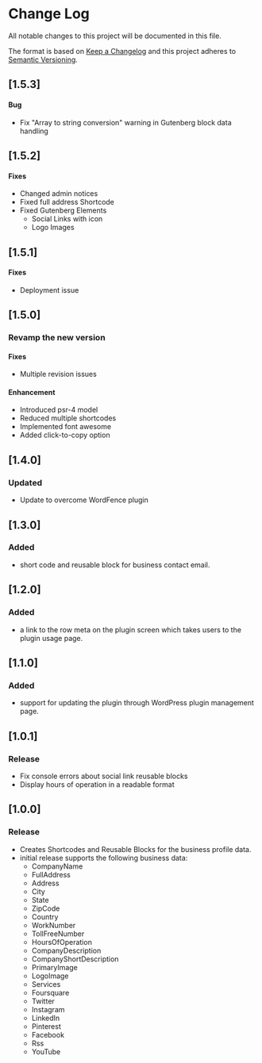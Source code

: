 # Change Log

All notable changes to this project will be documented in this file.

The format is based on [Keep a Changelog](http://keepachangelog.com/)
and this project adheres to [Semantic Versioning](http://semver.org/).

## [1.5.3]

#### Bug

- Fix "Array to string conversion" warning in Gutenberg block data handling

## [1.5.2]

#### Fixes

- Changed admin notices
- Fixed full address Shortcode
- Fixed Gutenberg Elements
   - Social Links with icon
   - Logo Images

## [1.5.1]

#### Fixes

- Deployment issue

## [1.5.0]

### Revamp the new version

#### Fixes

- Multiple revision issues

#### Enhancement

- Introduced psr-4 model
- Reduced multiple shortcodes
- Implemented font awesome
- Added click-to-copy option

## [1.4.0]

### Updated

- Update to overcome WordFence plugin

## [1.3.0]

### Added

- short code and reusable block for business contact email.

## [1.2.0]

### Added

- a link to the row meta on the plugin screen which takes users to the plugin usage page.

## [1.1.0]

### Added

- support for updating the plugin through WordPress plugin management page.

## [1.0.1]

### Release

- Fix console errors about social link reusable blocks 
- Display hours of operation in a readable format

## [1.0.0]

### Release

- Creates Shortcodes and Reusable Blocks for the business profile data.
- initial release supports the following business data:
  - CompanyName
  - FullAddress
  - Address
  - City
  - State
  - ZipCode
  - Country
  - WorkNumber
  - TollFreeNumber
  - HoursOfOperation
  - CompanyDescription
  - CompanyShortDescription
  - PrimaryImage
  - LogoImage
  - Services
  - Foursquare
  - Twitter
  - Instagram
  - LinkedIn
  - Pinterest
  - Facebook
  - Rss
  - YouTube
